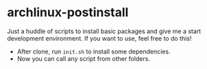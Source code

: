 # archlinux-postinstall
Just a huddle of scripts to install basic packages and give me a start development environment.
If you want to use, feel free to do this!

- After clone, run `init.sh` to install some dependencies.
- Now you can call any script from other folders.
